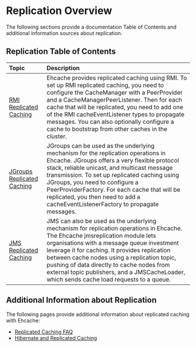 ---
---

# Replication Overview

The following sections provide a documentation Table of Contents and additional information sources about replication.

## Replication Table of Contents

| Topic | Description |
|:-------|:------------|
|[RMI Replicated Caching](/documentation/2.8/replication/rmi-replicated-caching)|Ehcache provides replicated caching using RMI. To set up RMI replicated caching, you need to configure the CacheManager with a PeerProvider and a CacheManagerPeerListener. Then for each cache that will be replicated, you need to add one of the RMI cacheEventListener types to propagate messages. You can also optionally configure a cache to bootstrap from other caches in the cluster.|
|[JGroups Replicated Caching](/documentation/2.8/replication/jgroups-replicated-caching)|JGroups can be used as the underlying mechanism for the replication operations in Ehcache. JGroups offers a very flexible protocol stack, reliable unicast, and multicast message transmission. To set up replicated caching using JGroups, you need to configure a PeerProviderFactory. For each cache that will be replicated, you then need to add a cacheEventListenerFactory to propagate messages.|
|[JMS Replicated Caching](/documentation/2.8/replication/jms-replicated-caching)|JMS can also be used as the underlying mechanism for replication operations in Ehcache. The Ehcache jmsreplication module lets organisations with a message queue investment leverage it for caching. It provides replication between cache nodes using a replication topic, pushing of data directly to cache nodes from external topic publishers, and a JMSCacheLoader, which sends cache load requests to a queue.|



## Additional Information about Replication
The following pages provide additional information about replicated caching with Ehcache:

* [Replicated Caching FAQ](/documentation/2.8/faq#replicated-caching-faq)
* [Hibernate and Replicated Caching](/documentation/2.8/integrations/hibernate#configuring-replicated-caching-using-rmi-jgroups-or-jms)
